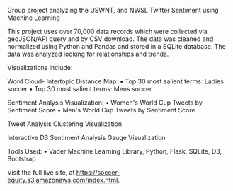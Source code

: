 Group project analyzing the USWNT, and NWSL Twitter Sentiment using Machine Learning


This project uses over 70,000 data records which were collected via geoJSON/API query and by CSV download. The data was cleaned and normalized using Python and Pandas and stored in a SQLite database. The data was analyzed looking for relationships and trends.

Visualizations include:

Word Cloud- Intertopic Distance Map:
•	Top 30 most salient terms: Ladies soccer
•	Top 30 most salient terms: Mens soccer

Sentiment Analysis Visualization:
•	Women's World Cup Tweets by Sentiment Score
•	Men's World Cup Tweets by Sentiment Score

Tweet Analysis Clustering Visualization

Interactive D3 Sentiment Analysis Gauge Visualization


Tools Used:
•	Vader Machine Learning Library, Python, Flask, SQLite, D3, Bootstrap

Visit the full live site, at https://soccer-equity.s3.amazonaws.com/index.html.

